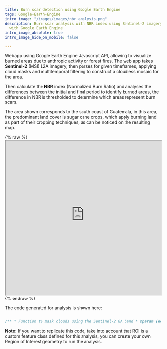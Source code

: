 ```yaml
---
title: Burn scar detection using Google Earth Engine
tags: Google-Earth-Engine
intro_image: "/images/images/nbr_analysis.png"
description: Burn scar analysis with NBR index using Sentinel-2 imagery and processing
  with Google Earth Engine
intro_image_absolute: true
intro_image_hide_on_mobile: false

---
```

Webapp using Google Earth Engine Javascript API, allowing to visualize burned areas due to anthropic activity or forest fires. The web app takes **Sentinel-2** (MSI) L2A imagery, then parses for given timeframes, applying cloud masks and multitemporal filtering to construct a cloudless mosaic for the area.

Then calculate the **NBR** index (Normalized Burn Ratio) and analyses the differences between the initial and final period to identify burned areas, the difference in NBR is thresholded to determine which areas represent burn scars.

The area shown corresponds to the south coast of Guatemala, in this area, the predominant land cover is sugar cane crops, which apply burning land as part of their cropping techniques, as can be noticed on the resulting map.

{% raw %}<iframe src="https://douglasferdycl.users.earthengine.app/view/superficies-potencialmente-calcinadas-guatemala" width="100%" height="500px"></iframe>{% endraw %}

The code generated for analysis is shown here:

```javascript

/** * Function to mask clouds using the Sentinel-2 QA band * @param {ee.Image} image Sentinel-2 image * @return {ee.Image} cloud masked Sentinel-2 image */ function maskS2clouds(image) { var qa = image.select('QA60'); // Bits 10 and 11 are clouds and cirrus, respectively. var cloudBitMask = 1 << 10; var cirrusBitMask = 1 << 11; // Both flags should be set to zero, indicating clear conditions. var mask = qa.bitwiseAnd(cloudBitMask).eq(0) .and(qa.bitwiseAnd(cirrusBitMask).eq(0)); return image.updateMask(mask).divide(10000); } // Map the function over the period of study and take the median. // Load Sentinel-2 Surface reflectance data. var Inicial = ee.ImageCollection('COPERNICUS/S2_SR'); var Final= ee.ImageCollection('COPERNICUS/S2_SR'); //generate outer boundary for country var guatemala = departamentos.union(); //center map view var mapcenter = guatemala.geometry().centroid().coordinates(); Map.setCenter(ee.Number(mapcenter.get(0)).getInfo(), ee.Number(mapcenter.get(1)).getInfo(), 7); //filter Image collections by region of interest, dates and less cloudy var inicial = Inicial.filterDate('2019-01-01', '2019-01-31') .filterBounds(roi) // Pre-filter to get less cloudy granules. .filter(ee.Filter.lt('CLOUDY_PIXEL_PERCENTAGE', 20)) .map(maskS2clouds).median() var final = Final.filterDate('2020-01-01', '2020-01-31') .filterBounds(roi) // Pre-filter to get less cloudy granules. .filter(ee.Filter.lt('CLOUDY_PIXEL_PERCENTAGE', 20)) .map(maskS2clouds).median(); //enhanced cloud mask for non cirrus clouds function cloud_mask(image) { var NDGR = image.normalizedDifference(\['B3','B4'\]); //detection threshold (B03>0.175∧NDGR>0)∨B03>0.39 var threshold = ((image.select('B3').gt(0.175)).and(NDGR.gt(0))).or(image.select('B3').gt(0.39)).and(image.select('B11').gt(0.1)); var cloud_msk = threshold.not() return image.updateMask(cloud_msk) } //calculate NBR var NBR_final = cloud_mask(final).normalizedDifference(\['B8','B12'\]); var NBR_inicial = cloud_mask(inicial).normalizedDifference(\['B8','B12'\]); //calculate change in NBR var difNBR= NBR_inicial.subtract(NBR_final); //water mask var MNDWI= final.normalizedDifference(\['B3','B8'\]); var w_threshold = 0.1; var agua = MNDWI.gt(w_threshold).not(); //high NBR change mask (NBR difference > 0.27 is considered as burned surface) var threshold = 0.27; var incendios = difNBR.gt(threshold); var areas_incendios = difNBR.updateMask(agua).updateMask(incendios); //clip the resulting raster to the boundaries of Guatemala var areas_incendios_gtm = areas_incendios.clip(guatemala); //Show the final result Map.addLayer(areas_incendios_gtm,{min: 0.27, max: 0.66, palette: \['ffeb00', 'd67702', 'a37236','d63000'\]},'2020 - 2019');

```

**Note:** If you want to replicate this code, take into account that ROI is a custom feature class defined for this analysis, you can create your own Region of Interest geometry to run the analysis.
